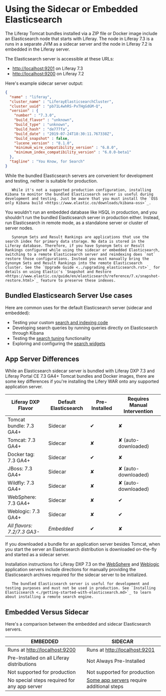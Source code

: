 # Using the Sidecar or Embedded Elasticsearch

The Liferay Tomcat bundles installed via a ZIP file or Docker image include an Elasticsearch node that starts with Liferay. The node in Liferay 7.3 is a runs in a separate JVM as a sidecar server and the node in Liferay 7.2 is embedded in the Liferay server.

The Elasticsearch server is accessible at these URLs:

* <http://localhost:9201> on Liferay 7.3
* <http://localhost:9200> on Liferay 7.2

Here's example sidecar server output:

```json
{
  "name" : "liferay",
  "cluster_name" : "LiferayElasticsearchCluster",
  "cluster_uuid" : "pb71L4whRS-PxTHgGdGM-Q",
  "version" : {
    "number" : "7.3.0",
    "build_flavor" : "unknown",
    "build_type" : "unknown",
    "build_hash" : "de777fa",
    "build_date" : "2019-07-24T18:30:11.767338Z",
    "build_snapshot" : false,
    "lucene_version" : "8.1.0",
    "minimum_wire_compatibility_version" : "6.8.0",
    "minimum_index_compatibility_version" : "6.0.0-beta1"
  },
  "tagline" : "You Know, for Search"
}
```

While the bundled Elasticsearch servers are convenient for development and testing, neither is suitable for production.

```note::
   While it's not a supported production configuration, installing Kibana to monitor the bundled Elasticsearch server is useful during development and testing. Just be aware that you must install the `OSS only Kibana build <https://www.elastic.co/downloads/kibana-oss>`_.
```

You wouldn't run an embedded database like HSQL in production, and you shouldn't run the bundled Elasticsearch server in production either. Instead, run Elasticsearch in remote mode, as a standalone server or cluster of server nodes.

```important::
   Synonym Sets and Result Rankings are applications that use the search index for primary data storage. No data is stored in the Liferay database. Therefore, if you have Synonym Sets or Result Rankings configured while using the sidecar or embedded Elasticsearch, switching to a remote Elasticsearch server and reindexing does `not` restore those configurations. Instead you must manually bring the Synonym Sets and Result Rankings into the remote Elasticsearch cluster. See the `Upgrade Guide <../upgrading_elasticsearch.rst>`_ for details on using Elastic's `Snapshot and Restore <https://www.elastic.co/guide/en/elasticsearch/reference/7.x/snapshot-restore.html>`_ feature to preserve these indexes.
```

## Bundled Elasticsearch Server Use cases

Here are common uses for the default Elasticsearch server (sidecar and embedded):

* Testing your custom [search and indexing code](../../developer-guide/search-and-indexing.md)
* Developing search queries by running queries directly on Elasticsearch through Kibana
* Testing the [search tuning](../../search_administration_and_tuning.rst) functionality
* Exploring and configuring the [search widgets](../../search_pages_and_widgets.rst)

## App Server Differences

While an Elasticsearch sidecar server is bundled with Liferay DXP 7.3 and Liferay Portal CE 7.3 GA4+ Tomcat bundles and Docker images, there are some key differences if you're installing the Lifery WAR onto any supported application server.

| Liferay DXP Flavor       | Default Elasticsearch | Pre-Installed | Requires Manual Intervention |
| ------------------------ | ------------------- | ------------- | ---------------------------- |
| Tomcat bundle: 7.3 GA4+  | Sidecar             | &#10004;      | &#10008;                     |
| Tomcat: 7.3 GA4+         | Sidecar             | &#10008;      | &#10008; (auto-downloaded)   |
| Docker tag:    7.3 GA4+  | Sidecar             | &#10004;      | &#10008;                     |
| JBoss: 7.3 GA4+          | Sidecar             | &#10008;      | &#10008; (auto-downloaded)   |
| Wildfly: 7.3 GA4+        | Sidecar             | &#10008;      | &#10008; (auto-downloaded)   |
| WebSphere: 7.3 GA4+      | Sidecar             | &#10008;      | &#10004;                     |
| Weblogic: 7.3 GA4+       | Sidecar             | &#10008;      | &#10004;                     |
| _All flavors: 7.2/7.3 GA3-_ | _Embedded_       | &#10004;      | &#10008;                     |

If you downloaded a bundle for an application server besides Tomcat, when you start the server an Elasticsearch distribution is downloaded on-the-fly and started as a sidecar server.

Installation instructions for Liferay DXP 7.3 on the [WebSphere](../../../installation-and-upgrades/installing-liferay/installing-liferay-on-an-application-server/installing-on-websphere.md) and [Weblogic](../../../installation-and-upgrades/installing-liferay/installing-liferay-on-an-application-server/installing-on-weblogic.md) application servers include directions for manually providing the Elasticsearch archives required for the sidecar server to be initialized.
<!-- ongoing work, LRDOCS-8008 -->

```important::
   The bundled Elasticsearch server is useful for development and testing purposes and must not be used in production. See `Installing Elasticsearch <./getting-started-with-elasticsearch.md>`_ to learn about installing a remote search engine.
```

## Embedded Versus Sidecar

Here's a comparison between the embedded and sidecar Elasticsearch servers.

| EMBEDDED           | SIDECAR           |
| ------------------ | ----------------- |
| Runs at <http://localhost:9200> | Runs at <http://localhost:9201> |
| Pre-Installed on all Liferay distributions  | Not Always Pre-Installed  |
| Not supported for production  | Not supported for production |
| No special steps required for any app server | [Some app servers](#app-server-differences) require additional steps |
